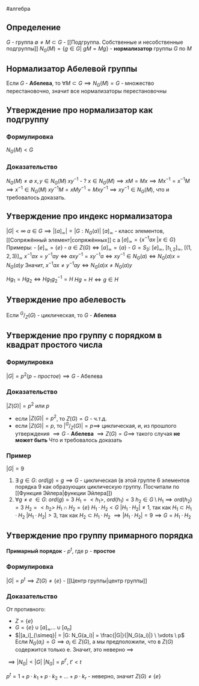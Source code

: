 #алгебра 
## Определение
$G$ - группа
$\emptyset \neq M \subset G$ - [[Подгруппа. Собственные и несобственные подгруппы]]
$N_G(M) = \{ g \in G| \ gM = Mg \}$ - **нормализатор** группы $G$ по $M$

## Нормализатор Абелевой группы
Если $G$ - **Абелева**, то $\forall M \subset G \implies N_G(M) = G$ - множество перестановочно, значит все нормализаторы перестановочны

## Утверждение про нормализатор как подгруппу
### Формулировка
$N_G(M) < G$
### Доказательство
$N_G(M) \neq \emptyset$
$x, y \in N_G(M)$
$xy^{-1}$ - ?
$x \in N_G(M) \implies xM = Mx \implies Mx^{-1} = x^{-1}M \implies x^{-1} \in N_G(M)$
$xy^{-1}M = xMy^{-1} = Mxy^{-1} \implies xy^{-1} \in N_G(M)$, что и требовалось доказать.

## Утверждение про индекс нормализатора
$|G| < \infty$
$a \in G \implies |[a]_{\simeq}| = |G:N_G(a)|$
$[a]_{\simeq}$ - класс элементов, [[Сопряжённый элемент|сопряжённых]] с a
$[a]_{\simeq} = \{ x^{-1}ax \ | x \in G \}$
Примеры:
	- $[e]_{\simeq} = \{ e \}$
	- $a \in Z(G) \iff [a]_{\simeq} = \{ a \}$
	- $G = S_3: \ [e]_{\simeq}, \ [t_{1, 2}]_{\simeq}, \ [(1, 2, 3)]_{\simeq}$
$x^{-1}ax = y^{-1}ay \iff axy^{-1} = xy^{-1}a \iff xy^{-1} \in N_G(a) \iff N_G(a)x = N_G(a)y$
Значит, $x^{-1}ax \neq y^{-1}ay \iff N_G(a)x \neq N_G(a)y$

$Hg_1 = Hg_2 \iff Hg_1 g_2^{-1} = H$
$Hg = H \iff g \in H$

## Утверждение про абелевость
Если $^G/_Z(G)$  - циклическая, то $G$ - **Абелева**

## Утверждение про группу с порядком в квадрат простого числа
### Формулировка
$|G| = p^2 (p - простое) \implies G$ - Абелева

### Доказательство
$|Z(G)| = p^2$ или $p$
- если $|Z(G)| = p^2$, то $Z(G) = G$ - ч.т.д.
- если $|Z(G)| = p$, то $|^G/_Z(G)| = p \implies$ циклическая, и, из прошлого утверждения $\implies G$ - **Абелева** $\implies Z(G) = G \implies$ такого случая **не может быть**
Что и требовалось доказать

### Пример
$|G| = 9$
1) $\exists \ g \in G: \ ord(g) = g \implies G$ - циклическая (в этой группе 6 элементов порядка 9 как образующих циклическую группу. Посчитали по [[Функция Эйлера|функции Эйлера]])
2) $\forall g \neq e \ \in G: \ ord(g) = 3$
	$H_1 = <h_1>, \ ord(h_1) = 3$
	$h_2 \in G \setminus H_1 \implies ord(h_2) = 3$
	$H_2  = <h_2>$
	$H_1 \cap H_2 = \{ e \}$
	$H_1 \cdot H_2 < G$
	$|H_1 \cdot H_2| \neq 1$, так как $H_1 \subset H_1 \cdot H_2$
	$|H_1 \cdot H_2| > 3$, так как $H_2 \subset H_1 \cdot H_2$
	$\implies |H_1 \cdot H_2| = 9 \implies G = H_1 \cdot H_2$
## Утверждение про группу примарного порядка
**Примарный порядок** - $p^t$, где p - **простое**
### Формулировка
$|G| = p^t \implies Z(G) \neq \{ e \}$ - [[Центр группы|центр группы]]
### Доказательство
От противного:
- $Z = \{ e \}$
- $G = \{ e \} \cup [a]_{\simeq}\dots \cup [a_n]$
- $|[a_i]_{\simeq}| = |G: N_G(a_i)| = \frac{|G|}{|N_G(a_i)|} \ \vdots \ p$
Если $N_G(a_i) = G \implies a_i \in Z(G)$, а мы предположили, что в $Z(G)$ содержится только e. Значит, это неверно $\implies$

$\implies |N_G| < |G|$
$|N_G| = p^{t'}, \ t' < t$

$p^t = 1 + p \cdot k_1 + p \cdot k_2 + \dots + p \cdot k_r$ - неверно, значит $Z(G) \neq \{ e \}$